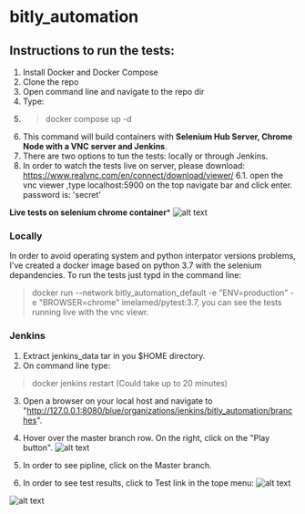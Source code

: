 # bitly_automation

## **Instructions to run the tests:**
1. Install Docker and Docker Compose
2. Clone the repo
3. Open command line and navigate to the repo dir
4. Type:
5.  >  docker compose up -d
6. This command will build containers with **Selenium Hub Server, Chrome Node with a VNC server and Jenkins**.
5. There are two options to tun the tests: locally or through Jenkins.
6. In order to watch the tests live on server, please download: https://www.realvnc.com/en/connect/download/viewer/
6.1. open the vnc viewer ,type localhost:5900 on the top navigate bar and click enter.
password is: 'secret'

**Live tests on selenium chrome container***
![alt text](https://i.imgur.com/oPIfgoT.png)


### **Locally**
In order to avoid operating system and python interpator versions problems, I've created a docker image based on python 3.7 with the selenium depandencies. To run the tests just typd in the command line:
> docker run --network bitly_automation_default -e "ENV=production" -e "BROWSER=chrome" imelamed/pytest:3.7, you can see the tests running live with the vnc viewr.


### **Jenkins**
1. Extract jenkins_data tar in you $HOME directory.
2. On command line type:
> docker jenkins restart (Could take up to 20 minutes)
3. Open a browser on your local host and navigate to "http://127.0.0.1:8080/blue/organizations/jenkins/bitly_automation/branches".

4. Hover over the master branch row. On the right, click on the "Play button".
![alt text](https://imgur.com/laqLcI5.jpg)

5. In order to see pipline, click on the Master branch.

6. In order to see test results, click to Test link in the tope menu:
![alt text](https://imgur.com/lgwOwgs.jpg)

![alt text](https://imgur.com/JUSOoh1.jpg)
